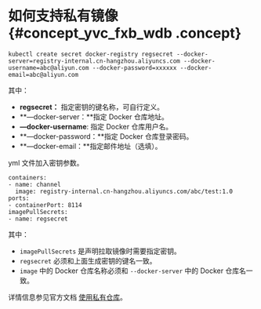 # 如何支持私有镜像 {#concept_yvc_fxb_wdb .concept}

```
kubectl create secret docker-registry regsecret --docker-server=registry-internal.cn-hangzhou.aliyuncs.com --docker-username=abc@aliyun.com --docker-password=xxxxxx --docker-email=abc@aliyun.com
```

其中：

-   **regsecret：** 指定密钥的键名称，可自行定义。
-   **—docker-server：**指定 Docker 仓库地址。
-   **—docker-username**: 指定 Docker 仓库用户名。
-   **—docker-password：**指定 Docker 仓库登录密码。
-   **—docker-email：**指定邮件地址（选填）。

yml 文件加入密钥参数。

```
containers:
- name: channel
  image: registry-internal.cn-hangzhou.aliyuncs.com/abc/test:1.0
ports:
- containerPort: 8114
imagePullSecrets:
- name: regsecret
```

其中：

-   `imagePullSecrets` 是声明拉取镜像时需要指定密钥。
-   `regsecret` 必须和上面生成密钥的键名一致。
-   `image` 中的 Docker 仓库名称必须和 `--docker-server` 中的 Docker 仓库名一致。

详情信息参见官方文档 [使用私有仓库](https://kubernetes.io/docs/concepts/containers/images/#using-a-private-registry)。

